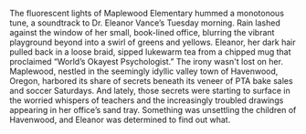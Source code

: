 The fluorescent lights of Maplewood Elementary hummed a monotonous tune, a soundtrack to Dr. Eleanor Vance’s Tuesday morning. Rain lashed against the window of her small, book-lined office, blurring the vibrant playground beyond into a swirl of greens and yellows. Eleanor, her dark hair pulled back in a loose braid, sipped lukewarm tea from a chipped mug that proclaimed “World’s Okayest Psychologist.” The irony wasn't lost on her.  Maplewood, nestled in the seemingly idyllic valley town of Havenwood, Oregon, harbored its share of secrets beneath its veneer of PTA bake sales and soccer Saturdays.  And lately, those secrets were starting to surface in the worried whispers of teachers and the increasingly troubled drawings appearing in her office’s sand tray.  Something was unsettling the children of Havenwood, and Eleanor was determined to find out what.
